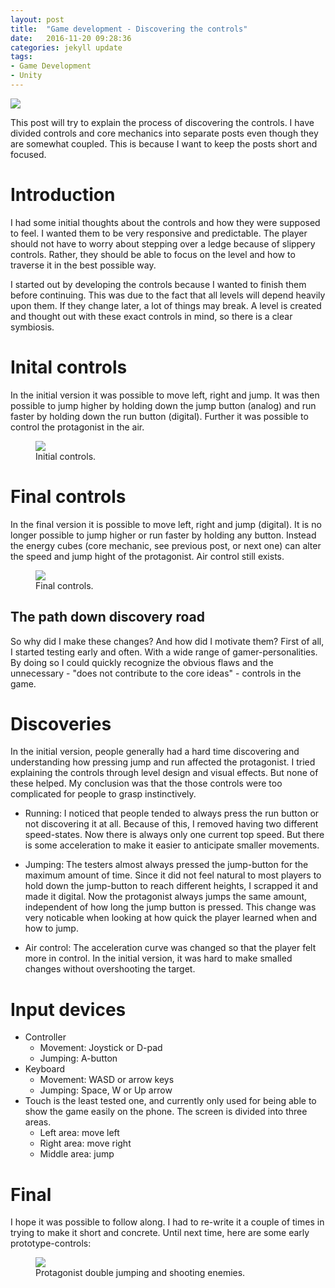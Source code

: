 ```yaml
---
layout: post
title:  "Game development - Discovering the controls"
date:   2016-11-20 09:28:36
categories: jekyll update
tags:
- Game Development
- Unity
---
```


<!--<object data="{{ site.baseurl }}/assets/GameDevelopmentPosts/2_Controls/controller.svg" type="image/svg+xml">-->
<a href="{{ page.url }}">
  <img src="{{ site.baseurl }}/assets/GameDevelopmentPosts/2_Controls/controller-640.png" />
</a>
<!--</object>-->

This post will try to explain the process of discovering the controls. I have divided controls and core mechanics into separate posts even though they are somewhat coupled. This is because I want to keep the posts short and focused.

# Introduction #

I had some initial thoughts about the controls and how they were supposed to feel. I wanted them to be very responsive and predictable. The player should not have to worry about stepping over a ledge because of slippery controls. Rather, they should be able to focus on the level and how to traverse it in the best possible way.

I started out by developing the controls because I wanted to finish them before continuing. This was due to the fact that all levels will depend heavily upon them. If they change later, a lot of things may break. A level is created and thought out with these exact controls in mind, so there is a clear symbiosis.

# Inital controls #
In the initial version it was possible to move left, right and jump. It was then possible to jump higher by holding down the jump button (analog) and run faster by holding down the run button (digital). Further it was possible to control the protagonist in the air.

<figure>
  <img src="{{ site.baseurl }}/assets/GameDevelopmentPosts/2_Controls/InitialControls.gif"/>
  <figcaption>Initial controls.</figcaption>
</figure>

# Final controls #
In the final version it is possible to move left, right and jump (digital). It is no longer possible to jump higher or run faster by holding any button. Instead the energy cubes (core mechanic, see previous post, or next one) can alter the speed and jump hight of the protagonist. Air control still exists.

<figure>
  <img src="{{ site.baseurl }}/assets/GameDevelopmentPosts/2_Controls/FinalControls.gif"/>
  <figcaption>Final controls.</figcaption>
</figure>

## The path down discovery road ##
So why did I make these changes? And how did I motivate them? 
First of all, I started testing early and often. With a wide range of gamer-personalities. By doing so I could quickly recognize the obvious flaws and the unnecessary - "does not contribute to the core ideas" - controls in the game.

# Discoveries #

In the initial version, people generally had a hard time discovering and understanding how pressing jump and run affected the protagonist. I tried explaining the controls through level design and visual effects. But none of these helped. My conclusion was that the those controls were too complicated for people to grasp instinctively.

- Running: I noticed that people tended to always press the run button or not discovering it at all. Because of this, I removed having two different speed-states. Now there is always only one current top speed. But there is some acceleration to make it easier to anticipate smaller movements.

- Jumping: The testers almost always pressed the jump-button for the maximum amount of time. Since it did not feel natural to most players to hold down the jump-button to reach different heights, I scrapped it and made it digital. Now the protagonist always jumps the same amount, independent of how long the jump button is pressed. This change was very noticable when looking at how quick the player learned when and how to jump.

- Air control: The acceleration curve was changed so that the player felt more in control. In the initial version, it was hard to make smalled changes without overshooting the target.

# Input devices #
- Controller
  * Movement: Joystick or D-pad
  * Jumping: A-button
- Keyboard
  * Movement: WASD or arrow keys
  * Jumping: Space, W or Up arrow
- Touch is the least tested one, and currently only used for being able to show the game easily on the phone. The screen is divided into three areas.
  * Left area: move left
  * Right area: move right
  * Middle area: jump

# Final #
I hope it was possible to follow along. I had to re-write it a couple of times in trying to make it short and concrete. Until next time, here are some early prototype-controls:

<figure>
  <img src="{{ site.baseurl }}/assets/GameDevelopmentPosts/2_Controls/DounbleJumpShooting.gif"/>
  <figcaption>Protagonist double jumping and shooting enemies.</figcaption>
</figure>